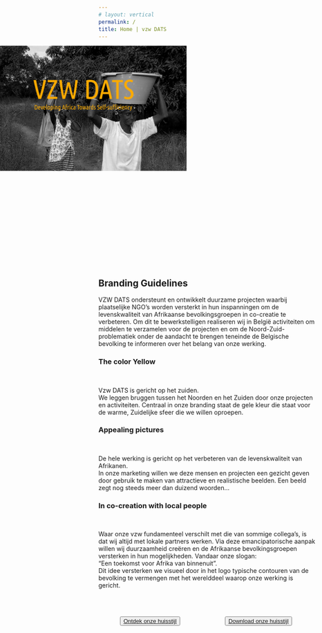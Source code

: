 ```yaml
---
# layout: vertical
permalink: /
title: Home | vzw DATS
---
```


<div class="container">
   <img src="images/omslagfoto.png" style="
   width: 1470px;
   margin-left: -300px;
   margin-top: 0;
   padding-top:  0;
">
   <a data-scroll href="#branding">
   <div class="arrow"></div> </a>
</div>


<div class="row">
<div class="col-12">
<h2 style="margin-top: 160px;margin-left: -19px;margin-bottom: 60px;color: transparent;" class="lefttext" id="branding"> Brand personality</h2>
</div>

<h2 class="col-12">Branding Guidelines</h2>
<p class="col-12"> VZW DATS ondersteunt en ontwikkelt duurzame projecten waarbij plaatselijke NGO’s worden versterkt in hun inspanningen om de levenskwaliteit van Afrikaanse bevolkingsgroepen in co-creatie te verbeteren.
Om dit te bewerkstelligen realiseren wij in België activiteiten om middelen te verzamelen voor de projecten en om de Noord-Zuid-problematiek onder de aandacht te brengen teneinde de Belgische bevolking te informeren over het belang van onze werking.
 </p>
<div class="row box_personality">
   <div class="col-4">
   <h3 class="lefttext" style="padding-left: 0;">The color Yellow</h3> <br>
   <p class="lefttext">Vzw DATS is gericht op het zuiden. <br> We leggen bruggen tussen het Noorden en het Zuiden door onze projecten en activiteiten. Centraal in onze branding staat de gele kleur die staat voor de warme, Zuidelijke sfeer die we willen oproepen.</p>
   </div>
   <div class="col-4">
   <h3 class="lefttext" style="
   padding-left: 0;"> Appealing pictures</h3> <br>
   <p class="lefttext" > De hele werking is gericht op het verbeteren van de levenskwaliteit van Afrikanen. <br>In onze marketing willen we deze mensen en projecten een gezicht geven door gebruik te maken van attractieve en realistische beelden. Een beeld zegt nog steeds meer dan duizend woorden...</p>
   </div>
   <div class="col-4">
   <h3 class="lefttext" style="
   padding-left: 0;"> In co-creation with local people</h3> <br>
   <p class="lefttext">Waar onze vzw fundamenteel verschilt met die van sommige collega’s, is dat wij altijd met lokale partners werken. Via deze emancipatorische aanpak willen wij duurzaamheid creëren en de Afrikaanse bevolkingsgroepen versterken in hun mogelijkheden. Vandaar onze slogan: <br>“Een toekomst voor Afrika van binnenuit”. <br>Dit idee versterken we visueel door in het logo typische contouren van de bevolking te vermengen met het werelddeel waarop onze werking is gericht. </p>
   </div>
</div>

<div class="col-12">
<button type="button" style="margin: 50px;" class="btn btn-outline-warning"> <a href="logo.html"> Ontdek onze huisstijl </a> </button>
<button type="button" style="margin: 50px;" class="btn btn-outline-warning"> <a href="download.html">Download onze huisstijl </a> </button>

</div>

</div>

